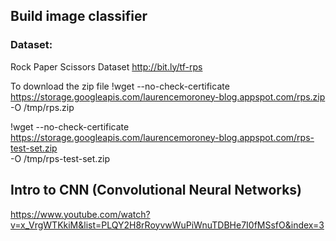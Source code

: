 

## Build image classifier

### Dataset:
Rock Paper Scissors Dataset
http://bit.ly/tf-rps

To download the zip file
!wget --no-check-certificate \
    https://storage.googleapis.com/laurencemoroney-blog.appspot.com/rps.zip \
    -O /tmp/rps.zip

!wget --no-check-certificate \
    https://storage.googleapis.com/laurencemoroney-blog.appspot.com/rps-test-set.zip \
    -O /tmp/rps-test-set.zip

## Intro to CNN (Convolutional Neural Networks)
https://www.youtube.com/watch?v=x_VrgWTKkiM&list=PLQY2H8rRoyvwWuPiWnuTDBHe7I0fMSsfO&index=3
